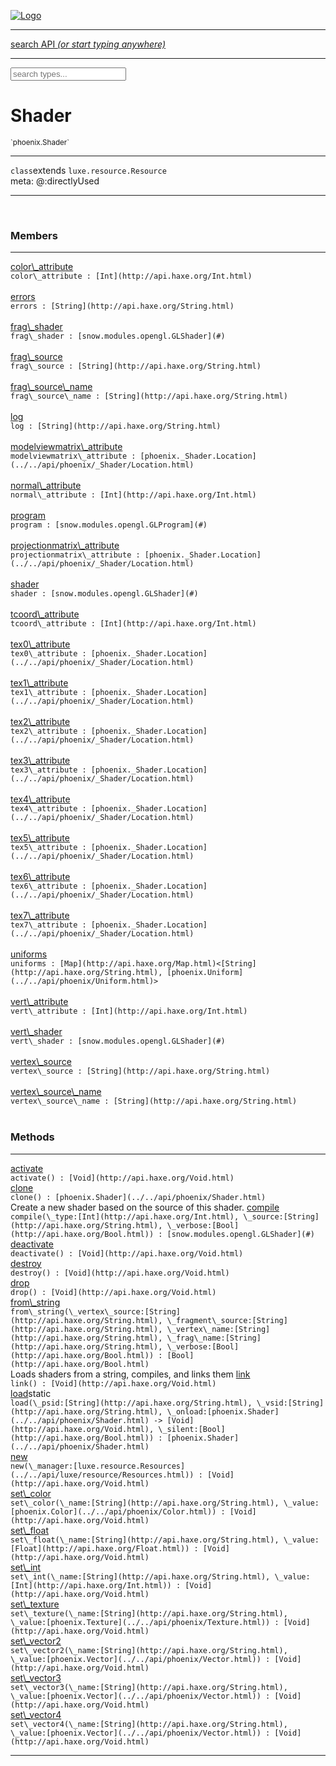 
[![Logo](../../images/logo.png)](../../api/index.html)

<hr/>
<a href="#" id="search_bar" onclick="return;"><div> search API <em>(or start typing anywhere)</em> </div></a>
<hr/>

<script src="../../js/omnibar.js"> </script>
<link rel="stylesheet" type="text/css" href="../../css/omnibar.css" media="all">

<div id="omnibar"> <a href="#" onclick="return" id="omnibar_close"></a> <input id="omnibar_text" type="text" placeholder="search types..."></input></div>
<script  id="typelist" data-relpath="../../" data-types="Luxe,luxe.AppConfig,luxe.Audio,luxe.Camera,luxe.Circle,luxe.Color,luxe.ColorHSL,luxe.ColorHSV,luxe.Component,luxe.Core,luxe.Cursor,luxe.Debug,luxe.DebugError,luxe.Draw,luxe.EmitHandler,luxe.Emitter,luxe.Entity,luxe.Events,luxe.Game,luxe.GamepadEvent,luxe.GamepadEventType,luxe.HandlerList,luxe.ID,luxe.IO,luxe.Input,luxe.InputEvent,luxe.InputType,luxe.InteractState,luxe.Key,luxe.KeyEvent,luxe.Log,luxe.Matrix,luxe.Mesh,luxe.ModState,luxe.MouseButton,luxe.MouseEvent,luxe.NineSlice,luxe.Objects,luxe.Parcel,luxe.ParcelProgress,luxe.Particle,luxe.ParticleEmitter,luxe.ParticleEmitterInitData,luxe.ParticleSystem,luxe.Physics,luxe.PhysicsEngine,luxe.ProjectionType,luxe.Quaternion,luxe.Rectangle,luxe.Scan,luxe.Scene,luxe.Screen,luxe.SizeMode,luxe.Sound,luxe.Sprite,luxe.State,luxe.States,luxe.Tag,luxe.Text,luxe.TextAlign,luxe.TextEvent,luxe.TextEventType,luxe.Timer,luxe.TouchEvent,luxe.Transform,luxe.Vec,luxe.Vector,luxe.Visual,luxe.WindowEvent,luxe.WindowEventData,luxe.WindowEventType,luxe._Emitter.EmitNode,luxe._Events.EventConnection,luxe._Events.EventObject,luxe._Input.MouseButton_Impl_,luxe._Log.LogError,luxe._NineSlice.Slice,luxe._Parcel.DataInfo,luxe._Parcel.FontInfo,luxe._Parcel.JSONInfo,luxe._Parcel.ShaderInfo,luxe._Parcel.SoundInfo,luxe._Parcel.TextInfo,luxe.collision.Collision,luxe.collision.ShapeDrawer,luxe.collision.ShapeDrawerLuxe,luxe.collision.data.RayCollision,luxe.collision.data.RayCollisionHelper,luxe.collision.data.RayIntersection,luxe.collision.data.ShapeCollision,luxe.collision.sat.Common,luxe.collision.sat.SAT2D,luxe.collision.shapes.Circle,luxe.collision.shapes.Polygon,luxe.collision.shapes.Ray,luxe.collision.shapes.Shape,luxe.components.Components,luxe.components.cameras.FlyCamera,luxe.components.render.MeshComponent,luxe.components.sprite.SpriteAnimation,luxe.components.sprite.SpriteAnimationData,luxe.components.sprite.SpriteAnimationEventData,luxe.components.sprite.SpriteAnimationFrame,luxe.components.sprite.SpriteAnimationFrameEvent,luxe.components.sprite.SpriteAnimationFrameSource,luxe.components.sprite.SpriteAnimationType,luxe.debug.BatcherDebugView,luxe.debug.DebugInspectorOptions,luxe.debug.DebugView,luxe.debug.Inspector,luxe.debug.ProfilerDebugView,luxe.debug.RenderStats,luxe.debug.StatsDebugView,luxe.debug.TraceDebugView,luxe.debug._ProfilerDebugView.ProfilerBar,luxe.debug._ProfilerDebugView.ProfilerValue,luxe.importers.obj.Data,luxe.importers.obj.Normal,luxe.importers.obj.Reader,luxe.importers.obj.UV,luxe.importers.obj.Vector,luxe.importers.obj.Vertex,luxe.importers.texturepacker.TexturePackerData,luxe.importers.texturepacker.TexturePackerFrame,luxe.importers.texturepacker.TexturePackerJSON,luxe.importers.texturepacker.TexturePackerJSONType,luxe.importers.texturepacker.TexturePackerMeta,luxe.importers.texturepacker.TexturePackerRect,luxe.importers.texturepacker.TexturePackerSize,luxe.importers.texturepacker.TexturePackerSpriteAnimation,luxe.importers.tiled.TiledLayer,luxe.importers.tiled.TiledMap,luxe.importers.tiled.TiledMapData,luxe.importers.tiled.TiledMapOptions,luxe.importers.tiled.TiledObject,luxe.importers.tiled.TiledObjectGroup,luxe.importers.tiled.TiledObjectType,luxe.importers.tiled.TiledPolyObject,luxe.importers.tiled.TiledPropertyTile,luxe.importers.tiled.TiledTile,luxe.importers.tiled.TiledTileset,luxe.importers.tiled.TiledUtil,luxe.macros.BuildVersion,luxe.macros.ComponentRules,luxe.macros.EntityRules,luxe.options.BatcherOptions,luxe.options.BitmapFontOptions,luxe.options.CameraOptions,luxe.options.CircleGeometryOptions,luxe.options.ColorOptions,luxe.options.ComponentOptions,luxe.options.DrawArcOptions,luxe.options.DrawBoxOptions,luxe.options.DrawCircleOptions,luxe.options.DrawLineOptions,luxe.options.DrawNgonOptions,luxe.options.DrawPlaneOptions,luxe.options.DrawRectangleOptions,luxe.options.DrawRingOptions,luxe.options.DrawTextureOptions,luxe.options.EntityOptions,luxe.options.FontOptions,luxe.options.GeometryOptions,luxe.options.LineGeometryOptions,luxe.options.LuxeCameraOptions,luxe.options.MeshOptions,luxe.options.NineSliceOptions,luxe.options.ParcelOptions,luxe.options.ParcelProgressOptions,luxe.options.ParticleEmitterOptions,luxe.options.ParticleOptions,luxe.options.PlaneGeometryOptions,luxe.options.QuadGeometryOptions,luxe.options.RectangleGeometryOptions,luxe.options.RenderProperties,luxe.options.ResourceOptions,luxe.options.SpriteOptions,luxe.options.StateOptions,luxe.options.StatesOptions,luxe.options.TextOptions,luxe.options.TextureOptions,luxe.options.TileLayerOptions,luxe.options.TileOptions,luxe.options.TilemapOptions,luxe.options.TilemapVisualOptions,luxe.options.TilesetOptions,luxe.options.TransformProperties,luxe.options.VisualOptions,luxe.options._DrawOptions.DrawOptions,luxe.options._FontOptions.FontOptions,luxe.resource.DataResource,luxe.resource.JSONResource,luxe.resource.Resource,luxe.resource.ResourceStats,luxe.resource.ResourceType,luxe.resource.Resources,luxe.resource.SoundResource,luxe.resource.TextResource,luxe.resource._Resource.ResourceType_Impl_,luxe.structural.BST,luxe.structural.BSTNode,luxe.structural.BSTTraverseMethod,luxe.structural.Bag,luxe.structural.BalancedBST,luxe.structural.BalancedBSTNode,luxe.structural.BalancedBSTTraverseMethod,luxe.structural.Heap,luxe.structural.OrderedMap,luxe.structural.OrderedMapIterator,luxe.structural.Pool,luxe.structural.Stack,luxe.structural.StackNode,luxe.structural._Bag.BagNode,luxe.structural._BalancedBST.NodeColor,luxe.tilemaps.Isometric,luxe.tilemaps.IsometricVisual,luxe.tilemaps.Ortho,luxe.tilemaps.OrthoVisual,luxe.tilemaps.Tile,luxe.tilemaps.TileArray,luxe.tilemaps.TileLayer,luxe.tilemaps.TileOffset,luxe.tilemaps.Tilemap,luxe.tilemaps.TilemapOrientation,luxe.tilemaps.TilemapVisual,luxe.tilemaps.TilemapVisualLayerGeometry,luxe.tilemaps.Tileset,luxe.tween.Actuate,luxe.tween.BezierPath,luxe.tween.ComponentPath,luxe.tween.IComponentPath,luxe.tween.LinearPath,luxe.tween.MotionPath,luxe.tween.ObjectHash,luxe.tween.RotationPath,luxe.tween._Actuate.TweenTimer,luxe.tween.actuators.GenericActuator,luxe.tween.actuators.IGenericActuator,luxe.tween.actuators.MethodActuator,luxe.tween.actuators.MotionPathActuator,luxe.tween.actuators.PropertyDetails,luxe.tween.actuators.PropertyPathDetails,luxe.tween.actuators.SimpleActuator,luxe.tween.easing.Back,luxe.tween.easing.BackEaseIn,luxe.tween.easing.BackEaseInOut,luxe.tween.easing.BackEaseOut,luxe.tween.easing.Bounce,luxe.tween.easing.BounceEaseIn,luxe.tween.easing.BounceEaseInOut,luxe.tween.easing.BounceEaseOut,luxe.tween.easing.Cubic,luxe.tween.easing.CubicEaseIn,luxe.tween.easing.CubicEaseInOut,luxe.tween.easing.CubicEaseOut,luxe.tween.easing.Elastic,luxe.tween.easing.ElasticEaseIn,luxe.tween.easing.ElasticEaseInOut,luxe.tween.easing.ElasticEaseOut,luxe.tween.easing.Expo,luxe.tween.easing.ExpoEaseIn,luxe.tween.easing.ExpoEaseInOut,luxe.tween.easing.ExpoEaseOut,luxe.tween.easing.IEasing,luxe.tween.easing.Linear,luxe.tween.easing.LinearEaseNone,luxe.tween.easing.Quad,luxe.tween.easing.QuadEaseIn,luxe.tween.easing.QuadEaseInOut,luxe.tween.easing.QuadEaseOut,luxe.tween.easing.Quart,luxe.tween.easing.QuartEaseIn,luxe.tween.easing.QuartEaseInOut,luxe.tween.easing.QuartEaseOut,luxe.tween.easing.Quint,luxe.tween.easing.QuintEaseIn,luxe.tween.easing.QuintEaseInOut,luxe.tween.easing.QuintEaseOut,luxe.tween.easing.Sine,luxe.tween.easing.SineEaseIn,luxe.tween.easing.SineEaseInOut,luxe.tween.easing.SineEaseOut,luxe.utils.GeometryUtils,luxe.utils.Maths,luxe.utils.Random,luxe.utils.Utils,luxe.utils.unifill.CodePoint,luxe.utils.unifill.CodePointIter,luxe.utils.unifill.Exception,luxe.utils.unifill.InternalEncoding,luxe.utils.unifill.InternalEncodingBackwardIter,luxe.utils.unifill.InternalEncodingIter,luxe.utils.unifill.Unicode,luxe.utils.unifill.Unifill,luxe.utils.unifill.Utf,luxe.utils.unifill.Utf16,luxe.utils.unifill.Utf32,luxe.utils.unifill.Utf8,luxe.utils.unifill.UtfIter,luxe.utils.unifill.UtfTools,luxe.utils.unifill._CodePoint.CodePoint_Impl_,luxe.utils.unifill._InternalEncoding.UtfX,luxe.utils.unifill._Utf16.StringU16,luxe.utils.unifill._Utf16.StringU16Buffer,luxe.utils.unifill._Utf16.StringU16Buffer_Impl_,luxe.utils.unifill._Utf16.StringU16_Impl_,luxe.utils.unifill._Utf16.Utf16Impl,luxe.utils.unifill._Utf8.StringU8,luxe.utils.unifill._Utf8.StringU8_Impl_,luxe.utils.unifill._Utf8.Utf8Impl,phoenix.BatchGroup,phoenix.BatchState,phoenix.Batcher,phoenix.BatcherKey,phoenix.BitmapFont,phoenix.BlendEquation,phoenix.BlendMode,phoenix.Camera,phoenix.Character,phoenix.Circle,phoenix.ClampType,phoenix.Color,phoenix.ColorHSL,phoenix.ColorHSV,phoenix.ComponentOrder,phoenix.DualQuaternion,phoenix.FOVType,phoenix.FilterType,phoenix.FontInfo,phoenix.Matrix,phoenix.MatrixTransform,phoenix.PrimitiveType,phoenix.ProjectionType,phoenix.Quaternion,phoenix.Ray,phoenix.Rectangle,phoenix.RenderPass,phoenix.RenderPath,phoenix.RenderState,phoenix.RenderTexture,phoenix.Renderer,phoenix.RendererStats,phoenix.Shader,phoenix.Spatial,phoenix.TextAlign,phoenix.Texture,phoenix.Transform,phoenix.Uniform,phoenix.UniformType,phoenix.Vec,phoenix.Vector,phoenix._Batcher.BlendEquation_Impl_,phoenix._Batcher.BlendMode_Impl_,phoenix._Batcher.PrimitiveType_Impl_,phoenix._BitmapFont.Parser,phoenix._BitmapFont.TextAlign_Impl_,phoenix._Renderer.DefaultShader,phoenix._Renderer.DefaultShaders,phoenix._Shader.Location,phoenix._Shader.UniformType_Impl_,phoenix._Vector.ComponentOrder_Impl_,phoenix._Vector.Vec_Impl_,phoenix.geometry.ArcGeometry,phoenix.geometry.CircleGeometry,phoenix.geometry.CompositeGeometry,phoenix.geometry.EvTextGeometry,phoenix.geometry.Geometry,phoenix.geometry.GeometryKey,phoenix.geometry.GeometryState,phoenix.geometry.LineGeometry,phoenix.geometry.PackedQuad,phoenix.geometry.PackedQuadOptions,phoenix.geometry.PlaneGeometry,phoenix.geometry.QuadGeometry,phoenix.geometry.QuadPackGeometry,phoenix.geometry.RectangleGeometry,phoenix.geometry.RingGeometry,phoenix.geometry.TextGeometry,phoenix.geometry.TextGeometryOptions,phoenix.geometry.TextureCoord,phoenix.geometry.TextureCoordSet,phoenix.geometry.Vertex,phoenix.geometry._TextGeometry.EvTextGeometry_Impl_,phoenix.utils.Rendering"></script>


<h1>Shader</h1>
<small>`phoenix.Shader`</small>



<hr/>

`class`extends <code><span>luxe.resource.Resource</span></code><br/><span class="meta">
meta: @:directlyUsed</span>

<hr/>


&nbsp;
&nbsp;




<h3>Members</h3> <hr/><span class="member apipage">
                <a name="color_attribute"><a class="lift" href="#color_attribute">color\_attribute</a></a><div class="clear"></div>
                <code class="signature apipage">color\_attribute : [Int](http://api.haxe.org/Int.html)</code><br/></span>
            <span class="small_desc_flat"></span><br/><span class="member apipage">
                <a name="errors"><a class="lift" href="#errors">errors</a></a><div class="clear"></div>
                <code class="signature apipage">errors : [String](http://api.haxe.org/String.html)</code><br/></span>
            <span class="small_desc_flat"></span><br/><span class="member apipage">
                <a name="frag_shader"><a class="lift" href="#frag_shader">frag\_shader</a></a><div class="clear"></div>
                <code class="signature apipage">frag\_shader : [snow.modules.opengl.GLShader](#)</code><br/></span>
            <span class="small_desc_flat"></span><br/><span class="member apipage">
                <a name="frag_source"><a class="lift" href="#frag_source">frag\_source</a></a><div class="clear"></div>
                <code class="signature apipage">frag\_source : [String](http://api.haxe.org/String.html)</code><br/></span>
            <span class="small_desc_flat"></span><br/><span class="member apipage">
                <a name="frag_source_name"><a class="lift" href="#frag_source_name">frag\_source\_name</a></a><div class="clear"></div>
                <code class="signature apipage">frag\_source\_name : [String](http://api.haxe.org/String.html)</code><br/></span>
            <span class="small_desc_flat"></span><br/><span class="member apipage">
                <a name="log"><a class="lift" href="#log">log</a></a><div class="clear"></div>
                <code class="signature apipage">log : [String](http://api.haxe.org/String.html)</code><br/></span>
            <span class="small_desc_flat"></span><br/><span class="member apipage">
                <a name="modelviewmatrix_attribute"><a class="lift" href="#modelviewmatrix_attribute">modelviewmatrix\_attribute</a></a><div class="clear"></div>
                <code class="signature apipage">modelviewmatrix\_attribute : [phoenix._Shader.Location](../../api/phoenix/_Shader/Location.html)</code><br/></span>
            <span class="small_desc_flat"></span><br/><span class="member apipage">
                <a name="normal_attribute"><a class="lift" href="#normal_attribute">normal\_attribute</a></a><div class="clear"></div>
                <code class="signature apipage">normal\_attribute : [Int](http://api.haxe.org/Int.html)</code><br/></span>
            <span class="small_desc_flat"></span><br/><span class="member apipage">
                <a name="program"><a class="lift" href="#program">program</a></a><div class="clear"></div>
                <code class="signature apipage">program : [snow.modules.opengl.GLProgram](#)</code><br/></span>
            <span class="small_desc_flat"></span><br/><span class="member apipage">
                <a name="projectionmatrix_attribute"><a class="lift" href="#projectionmatrix_attribute">projectionmatrix\_attribute</a></a><div class="clear"></div>
                <code class="signature apipage">projectionmatrix\_attribute : [phoenix._Shader.Location](../../api/phoenix/_Shader/Location.html)</code><br/></span>
            <span class="small_desc_flat"></span><br/><span class="member apipage">
                <a name="shader"><a class="lift" href="#shader">shader</a></a><div class="clear"></div>
                <code class="signature apipage">shader : [snow.modules.opengl.GLShader](#)</code><br/></span>
            <span class="small_desc_flat"></span><br/><span class="member apipage">
                <a name="tcoord_attribute"><a class="lift" href="#tcoord_attribute">tcoord\_attribute</a></a><div class="clear"></div>
                <code class="signature apipage">tcoord\_attribute : [Int](http://api.haxe.org/Int.html)</code><br/></span>
            <span class="small_desc_flat"></span><br/><span class="member apipage">
                <a name="tex0_attribute"><a class="lift" href="#tex0_attribute">tex0\_attribute</a></a><div class="clear"></div>
                <code class="signature apipage">tex0\_attribute : [phoenix._Shader.Location](../../api/phoenix/_Shader/Location.html)</code><br/></span>
            <span class="small_desc_flat"></span><br/><span class="member apipage">
                <a name="tex1_attribute"><a class="lift" href="#tex1_attribute">tex1\_attribute</a></a><div class="clear"></div>
                <code class="signature apipage">tex1\_attribute : [phoenix._Shader.Location](../../api/phoenix/_Shader/Location.html)</code><br/></span>
            <span class="small_desc_flat"></span><br/><span class="member apipage">
                <a name="tex2_attribute"><a class="lift" href="#tex2_attribute">tex2\_attribute</a></a><div class="clear"></div>
                <code class="signature apipage">tex2\_attribute : [phoenix._Shader.Location](../../api/phoenix/_Shader/Location.html)</code><br/></span>
            <span class="small_desc_flat"></span><br/><span class="member apipage">
                <a name="tex3_attribute"><a class="lift" href="#tex3_attribute">tex3\_attribute</a></a><div class="clear"></div>
                <code class="signature apipage">tex3\_attribute : [phoenix._Shader.Location](../../api/phoenix/_Shader/Location.html)</code><br/></span>
            <span class="small_desc_flat"></span><br/><span class="member apipage">
                <a name="tex4_attribute"><a class="lift" href="#tex4_attribute">tex4\_attribute</a></a><div class="clear"></div>
                <code class="signature apipage">tex4\_attribute : [phoenix._Shader.Location](../../api/phoenix/_Shader/Location.html)</code><br/></span>
            <span class="small_desc_flat"></span><br/><span class="member apipage">
                <a name="tex5_attribute"><a class="lift" href="#tex5_attribute">tex5\_attribute</a></a><div class="clear"></div>
                <code class="signature apipage">tex5\_attribute : [phoenix._Shader.Location](../../api/phoenix/_Shader/Location.html)</code><br/></span>
            <span class="small_desc_flat"></span><br/><span class="member apipage">
                <a name="tex6_attribute"><a class="lift" href="#tex6_attribute">tex6\_attribute</a></a><div class="clear"></div>
                <code class="signature apipage">tex6\_attribute : [phoenix._Shader.Location](../../api/phoenix/_Shader/Location.html)</code><br/></span>
            <span class="small_desc_flat"></span><br/><span class="member apipage">
                <a name="tex7_attribute"><a class="lift" href="#tex7_attribute">tex7\_attribute</a></a><div class="clear"></div>
                <code class="signature apipage">tex7\_attribute : [phoenix._Shader.Location](../../api/phoenix/_Shader/Location.html)</code><br/></span>
            <span class="small_desc_flat"></span><br/><span class="member apipage">
                <a name="uniforms"><a class="lift" href="#uniforms">uniforms</a></a><div class="clear"></div>
                <code class="signature apipage">uniforms : [Map](http://api.haxe.org/Map.html)&lt;[String](http://api.haxe.org/String.html), [phoenix.Uniform](../../api/phoenix/Uniform.html)&gt;</code><br/></span>
            <span class="small_desc_flat"></span><br/><span class="member apipage">
                <a name="vert_attribute"><a class="lift" href="#vert_attribute">vert\_attribute</a></a><div class="clear"></div>
                <code class="signature apipage">vert\_attribute : [Int](http://api.haxe.org/Int.html)</code><br/></span>
            <span class="small_desc_flat"></span><br/><span class="member apipage">
                <a name="vert_shader"><a class="lift" href="#vert_shader">vert\_shader</a></a><div class="clear"></div>
                <code class="signature apipage">vert\_shader : [snow.modules.opengl.GLShader](#)</code><br/></span>
            <span class="small_desc_flat"></span><br/><span class="member apipage">
                <a name="vertex_source"><a class="lift" href="#vertex_source">vertex\_source</a></a><div class="clear"></div>
                <code class="signature apipage">vertex\_source : [String](http://api.haxe.org/String.html)</code><br/></span>
            <span class="small_desc_flat"></span><br/><span class="member apipage">
                <a name="vertex_source_name"><a class="lift" href="#vertex_source_name">vertex\_source\_name</a></a><div class="clear"></div>
                <code class="signature apipage">vertex\_source\_name : [String](http://api.haxe.org/String.html)</code><br/></span>
            <span class="small_desc_flat"></span><br/>


<h3>Methods</h3> <hr/><span class="method apipage">
            <a name="activate"><a class="lift" href="#activate">activate</a></a><div class="clear"></div>
            <code class="signature apipage">activate() : [Void](http://api.haxe.org/Void.html)</code><br/><span class="small_desc_flat"></span>


</span>
<span class="method apipage">
            <a name="clone"><a class="lift" href="#clone">clone</a></a><div class="clear"></div>
            <code class="signature apipage">clone() : [phoenix.Shader](../../api/phoenix/Shader.html)</code><br/><span class="small_desc_flat">Create a new shader based on the source of this shader.</span>


</span>
<span class="method apipage">
            <a name="compile"><a class="lift" href="#compile">compile</a></a><div class="clear"></div>
            <code class="signature apipage">compile(\_type:[Int](http://api.haxe.org/Int.html)<span></span>, \_source:[String](http://api.haxe.org/String.html)<span></span>, \_verbose:[Bool](http://api.haxe.org/Bool.html)<span></span>) : [snow.modules.opengl.GLShader](#)</code><br/><span class="small_desc_flat"></span>


</span>
<span class="method apipage">
            <a name="deactivate"><a class="lift" href="#deactivate">deactivate</a></a><div class="clear"></div>
            <code class="signature apipage">deactivate() : [Void](http://api.haxe.org/Void.html)</code><br/><span class="small_desc_flat"></span>


</span>
<span class="method apipage">
            <a name="destroy"><a class="lift" href="#destroy">destroy</a></a><div class="clear"></div>
            <code class="signature apipage">destroy() : [Void](http://api.haxe.org/Void.html)</code><br/><span class="small_desc_flat"></span>


</span>
<span class="method apipage">
            <a name="drop"><a class="lift" href="#drop">drop</a></a><div class="clear"></div>
            <code class="signature apipage">drop() : [Void](http://api.haxe.org/Void.html)</code><br/><span class="small_desc_flat"></span>


</span>
<span class="method apipage">
            <a name="from_string"><a class="lift" href="#from_string">from\_string</a></a><div class="clear"></div>
            <code class="signature apipage">from\_string(\_vertex\_source:[String](http://api.haxe.org/String.html)<span></span>, \_fragment\_source:[String](http://api.haxe.org/String.html)<span></span>, \_vertex\_name:[String](http://api.haxe.org/String.html)<span></span>, \_frag\_name:[String](http://api.haxe.org/String.html)<span></span>, \_verbose:[Bool](http://api.haxe.org/Bool.html)<span></span>) : [Bool](http://api.haxe.org/Bool.html)</code><br/><span class="small_desc_flat">Loads shaders from a string, compiles, and links them</span>


</span>
<span class="method apipage">
            <a name="link"><a class="lift" href="#link">link</a></a><div class="clear"></div>
            <code class="signature apipage">link() : [Void](http://api.haxe.org/Void.html)</code><br/><span class="small_desc_flat"></span>


</span>
<span class="method apipage">
            <a name="load"><a class="lift" href="#load">load</a></a><span class="inline-block static">static</span><div class="clear"></div>
            <code class="signature apipage">load(\_psid:[String](http://api.haxe.org/String.html)<span></span>, \_vsid:[String](http://api.haxe.org/String.html)<span></span>, \_onload:[phoenix.Shader](../../api/phoenix/Shader.html)&nbsp;-&gt; [Void](http://api.haxe.org/Void.html)<span></span>, \_silent:[Bool](http://api.haxe.org/Bool.html)<span></span>) : [phoenix.Shader](../../api/phoenix/Shader.html)</code><br/><span class="small_desc_flat"></span>


</span>
<span class="method apipage">
            <a name="new"><a class="lift" href="#new">new</a></a><div class="clear"></div>
            <code class="signature apipage">new(\_manager:[luxe.resource.Resources](../../api/luxe/resource/Resources.html)<span></span>) : [Void](http://api.haxe.org/Void.html)</code><br/><span class="small_desc_flat"></span>


</span>
<span class="method apipage">
            <a name="set_color"><a class="lift" href="#set_color">set\_color</a></a><div class="clear"></div>
            <code class="signature apipage">set\_color(\_name:[String](http://api.haxe.org/String.html)<span></span>, \_value:[phoenix.Color](../../api/phoenix/Color.html)<span></span>) : [Void](http://api.haxe.org/Void.html)</code><br/><span class="small_desc_flat"></span>


</span>
<span class="method apipage">
            <a name="set_float"><a class="lift" href="#set_float">set\_float</a></a><div class="clear"></div>
            <code class="signature apipage">set\_float(\_name:[String](http://api.haxe.org/String.html)<span></span>, \_value:[Float](http://api.haxe.org/Float.html)<span></span>) : [Void](http://api.haxe.org/Void.html)</code><br/><span class="small_desc_flat"></span>


</span>
<span class="method apipage">
            <a name="set_int"><a class="lift" href="#set_int">set\_int</a></a><div class="clear"></div>
            <code class="signature apipage">set\_int(\_name:[String](http://api.haxe.org/String.html)<span></span>, \_value:[Int](http://api.haxe.org/Int.html)<span></span>) : [Void](http://api.haxe.org/Void.html)</code><br/><span class="small_desc_flat"></span>


</span>
<span class="method apipage">
            <a name="set_texture"><a class="lift" href="#set_texture">set\_texture</a></a><div class="clear"></div>
            <code class="signature apipage">set\_texture(\_name:[String](http://api.haxe.org/String.html)<span></span>, \_value:[phoenix.Texture](../../api/phoenix/Texture.html)<span></span>) : [Void](http://api.haxe.org/Void.html)</code><br/><span class="small_desc_flat"></span>


</span>
<span class="method apipage">
            <a name="set_vector2"><a class="lift" href="#set_vector2">set\_vector2</a></a><div class="clear"></div>
            <code class="signature apipage">set\_vector2(\_name:[String](http://api.haxe.org/String.html)<span></span>, \_value:[phoenix.Vector](../../api/phoenix/Vector.html)<span></span>) : [Void](http://api.haxe.org/Void.html)</code><br/><span class="small_desc_flat"></span>


</span>
<span class="method apipage">
            <a name="set_vector3"><a class="lift" href="#set_vector3">set\_vector3</a></a><div class="clear"></div>
            <code class="signature apipage">set\_vector3(\_name:[String](http://api.haxe.org/String.html)<span></span>, \_value:[phoenix.Vector](../../api/phoenix/Vector.html)<span></span>) : [Void](http://api.haxe.org/Void.html)</code><br/><span class="small_desc_flat"></span>


</span>
<span class="method apipage">
            <a name="set_vector4"><a class="lift" href="#set_vector4">set\_vector4</a></a><div class="clear"></div>
            <code class="signature apipage">set\_vector4(\_name:[String](http://api.haxe.org/String.html)<span></span>, \_value:[phoenix.Vector](../../api/phoenix/Vector.html)<span></span>) : [Void](http://api.haxe.org/Void.html)</code><br/><span class="small_desc_flat"></span>


</span>



<hr/>

&nbsp;
&nbsp;
&nbsp;
&nbsp;